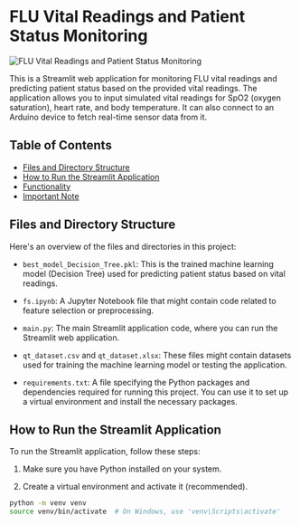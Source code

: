 # FLU Vital Readings and Patient Status Monitoring

![FLU Vital Readings and Patient Status Monitoring](project_image.png)

This is a Streamlit web application for monitoring FLU vital readings and predicting patient status based on the provided vital readings. The application allows you to input simulated vital readings for SpO2 (oxygen saturation), heart rate, and body temperature. It can also connect to an Arduino device to fetch real-time sensor data from it.

## Table of Contents

- [Files and Directory Structure](#files-and-directory-structure)
- [How to Run the Streamlit Application](#how-to-run-the-streamlit-application)
- [Functionality](#functionality)
- [Important Note](#important-note)

## Files and Directory Structure

Here's an overview of the files and directories in this project:

- `best_model_Decision_Tree.pkl`: This is the trained machine learning model (Decision Tree) used for predicting patient status based on vital readings.

- `fs.ipynb`: A Jupyter Notebook file that might contain code related to feature selection or preprocessing.

- `main.py`: The main Streamlit application code, where you can run the Streamlit web application.

- `qt_dataset.csv` and `qt_dataset.xlsx`: These files might contain datasets used for training the machine learning model or testing the application.

- `requirements.txt`: A file specifying the Python packages and dependencies required for running this project. You can use it to set up a virtual environment and install the necessary packages.

## How to Run the Streamlit Application

To run the Streamlit application, follow these steps:

1. Make sure you have Python installed on your system.

2. Create a virtual environment and activate it (recommended).

```bash
python -m venv venv
source venv/bin/activate  # On Windows, use 'venv\Scripts\activate'
